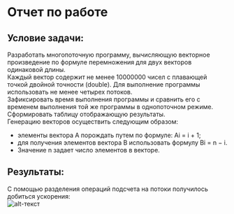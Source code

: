 # Отчет по работе

## Условие задачи:
Разработать многопоточную программу, вычисляющую векторное произведение по формуле перемножения для двух векторов одинаковой длины. \
Каждый вектор содержит не менее 10000000 чисел с плавающей точкой двойной точности (double). Для выполнение программы использовать не менее четырех потоков. \
Зафиксировать время выполнения программы и сравнить его с временем выполнения той же программы в однопоточном режиме. \
Сформировать таблицу отображающую результаты.\
Генерацию векторов осуществить следующим образом:
- элементы вектора A порождать путем по формуле: Ai = i + 1;
- для получения элементов вектора B использовать формулу Bi = n − i.
- Значение n задает число элементов в векторе.

## Результаты:
С помощью разделения операций подсчета на потоки получилось добиться ускорения: \
![alt-текст](https://github.com/psok712/ACS/edit/main/HW8//resultTime.jpg)


